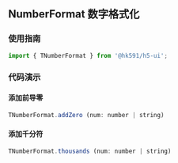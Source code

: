 ## NumberFormat 数字格式化

### 使用指南
``` javascript
import { TNumberFormat } from '@hk591/h5-ui';
```

### 代码演示

#### 添加前导零
```javascript
TNumberFormat.addZero (num: number | string)
```

#### 添加千分符
```javascript
TNumberFormat.thousands (num: number | string)
```
